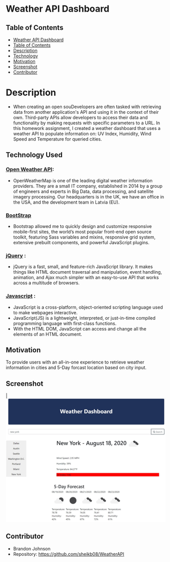 # Weather API Dashboard

## Table of Contents
  - [Weather API Dashboard](#weather-api-dashboard)
  - [Table of Contents](#table-of-contents)
  - [Description](#description)
  - [Technology](#technology-used)
  - [Motivation](#motivation)
  - [Screenshot](#screenshot)
  - [Contributor](#contributor)

# Description
* When creating an open souDevelopers are often tasked with retrieving data from another application's API and using it in the context of their own. Third-party APIs allow developers to access their data and functionality by making requests with specific parameters to a URL. In this homework assignment, I created a weather dashboard that uses a weather API to populate information on: 
UV Index, Humidity, Wind Speed and Temperature for queried cities.

## Technology Used

### [Open Weather API](https://openweathermap.org/api):
* OpenWeatherMap is one of the leading digital weather information providers. They are a small IT company, established in 2014 by a group of engineers and experts in Big Data, data processing, and satellite imagery processing. Our headquarters is in the UK, we have an office in the USA, and the development team in Latvia (EU).

### [BootStrap](https://getbootstrap.com/)
* Bootstrap allowed me to quickly design and customize responsive mobile-first sites, the world’s most popular front-end open source toolkit, featuring Sass variables and mixins, responsive grid system, extensive prebuilt components, and powerful JavaScript plugins.

### [jQuery](https://jquery.com/) : 
* jQuery is a fast, small, and feature-rich JavaScript library. It makes things like HTML document traversal and manipulation, event handling, animation, and Ajax much simpler with an easy-to-use API that works across a multitude of browsers.

### [Javascript](https://developer.mozilla.org/en-US/docs/Web/JavaScript) : 
* JavaScript is a cross-platform, object-oriented scripting language used to make webpages interactive.
* JavaScript(JS) is a lightweight, interpreted, or just-in-time compiled programming language with first-class functions. 
* With the HTML DOM, JavaScript can access and change all the elements of an HTML document.


## Motivation 
To provide users with an all-in-one experience to retrieve weather information in cities and 5-Day forcast location based on city input. 

## Screenshot  
|![Command Line Screenshot](images/screen.JPG)


## Contributor
* Brandon Johnson
* Repository: https://github.com/sheikb08/WeatherAPI
